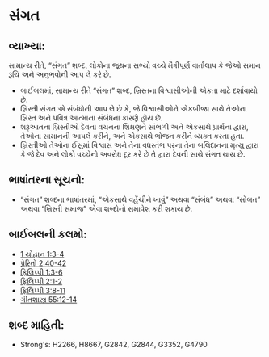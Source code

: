 # સંગત 

## વ્યાખ્યા: 

સામાન્ય રીતે, “સંગત” શબ્દ, લોકોના જૂથના સભ્યો વચ્ચે મૈત્રીપૂર્ણ વાર્તાલાપ કે જેઓ સમાન રૂચિ અને અનુભવોની આપ લે કરે છે.

* બાઈબલમાં, સામાન્ય રીતે “સંગત” શબ્દ, ખ્રિસ્તના વિશ્વાસીઓની એકતા માટે દર્શાવાયો છે.
* ખ્રિસ્તી સંગત એ સંબંધોની આપ લે છે કે, જે વિશ્વાસીઓને એકબીજા સાથે  તેઓના ખ્રિસ્ત અને પવિત્ર આત્માના સંબંધના કારણે હોય છે.
* શરૂઆતના ખ્રિસ્તીઓ દેવના વચનના શિક્ષણને સાંભળી અને એકસાથે પ્રાર્થના દ્વારા, તેઓના સામાનની આપલે કરીને, અને એકસાથે ભોજન કરીને વ્યક્ત કરતા હતા.
* ખ્રિસ્તીઓ તેઓના ઈસુમાં વિશ્વાસ અને તેના વધસ્તંભ પરના તેના બલિદાનના મૃત્યુ દ્વારા કે જે દેવ અને લોકો વચ્ચેનો અવરોધ દૂર કરે છે તે દ્વારા દેવની સાથે સંગત થાય છે.

## ભાષાંતરના સૂચનો: 

* “સંગત” શબ્દના ભાષાંતરમાં, “એકસાથે વહેંચીને ખાવું” અથવા “સંબંધ” અથવા “સોબત” અથવા “ખ્રિસ્તી સમાજ” એવા શબ્દોનો સમાવેશ કરી શકાય છે.

## બાઈબલની કલમો: 

* [1 યોહાન 1:3-4](rc://gu/tn/help/1jn/01/03)
* [પ્રેરિતો 2:40-42](rc://gu/tn/help/act/02/40)
* [ફિલિપ્પી 1:3-6](rc://gu/tn/help/php/01/03)
* [ફિલિપ્પી 2:1-2](rc://gu/tn/help/php/02/01)
* [ફિલિપ્પી 3:8-11](rc://gu/tn/help/php/03/08)
* [ગીતશાસ્ત્ર 55:12-14](rc://gu/tn/help/psa/055/012)

## શબ્દ માહિતી: 

* Strong's: H2266, H8667, G2842, G2844, G3352, G4790
